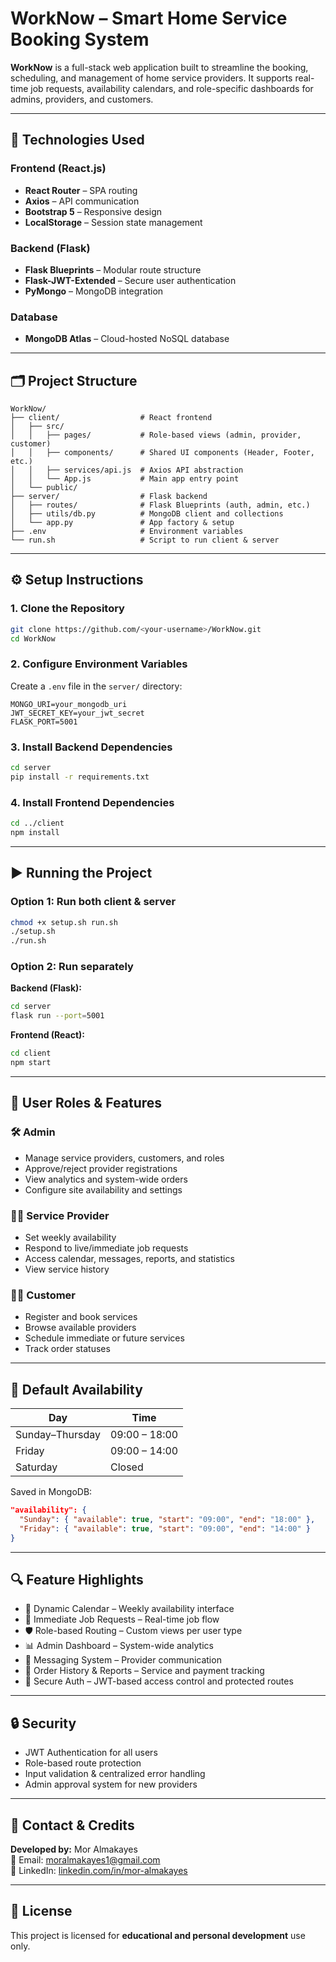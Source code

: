 # WorkNow – Smart Home Service Booking System

**WorkNow** is a full-stack web application built to streamline the booking, scheduling, and management of home service providers. It supports real-time job requests, availability calendars, and role-specific dashboards for admins, providers, and customers.

---

## 🚀 Technologies Used

### Frontend (React.js)

* **React Router** – SPA routing
* **Axios** – API communication
* **Bootstrap 5** – Responsive design
* **LocalStorage** – Session state management

### Backend (Flask)

* **Flask Blueprints** – Modular route structure
* **Flask-JWT-Extended** – Secure user authentication
* **PyMongo** – MongoDB integration

### Database

* **MongoDB Atlas** – Cloud-hosted NoSQL database

---

## 🗂 Project Structure

```
WorkNow/
├── client/                  # React frontend
│   ├── src/
│   │   ├── pages/           # Role-based views (admin, provider, customer)
│   │   ├── components/      # Shared UI components (Header, Footer, etc.)
│   │   ├── services/api.js  # Axios API abstraction
│   │   └── App.js           # Main app entry point
│   └── public/
├── server/                  # Flask backend
│   ├── routes/              # Flask Blueprints (auth, admin, etc.)
│   ├── utils/db.py          # MongoDB client and collections
│   └── app.py               # App factory & setup
├── .env                     # Environment variables
└── run.sh                   # Script to run client & server
```

---

## ⚙️ Setup Instructions

### 1. Clone the Repository

```bash
git clone https://github.com/<your-username>/WorkNow.git
cd WorkNow
```

### 2. Configure Environment Variables

Create a `.env` file in the `server/` directory:

```env
MONGO_URI=your_mongodb_uri
JWT_SECRET_KEY=your_jwt_secret
FLASK_PORT=5001
```

### 3. Install Backend Dependencies

```bash
cd server
pip install -r requirements.txt
```

### 4. Install Frontend Dependencies

```bash
cd ../client
npm install
```

---

## ▶️ Running the Project

### Option 1: Run both client & server

```bash
chmod +x setup.sh run.sh
./setup.sh
./run.sh
```

### Option 2: Run separately

**Backend (Flask):**

```bash
cd server
flask run --port=5001
```

**Frontend (React):**

```bash
cd client
npm start
```

---

## 👥 User Roles & Features

### 🛠 Admin

* Manage service providers, customers, and roles
* Approve/reject provider registrations
* View analytics and system-wide orders
* Configure site availability and settings

### 🧑‍🔧 Service Provider

* Set weekly availability
* Respond to live/immediate job requests
* Access calendar, messages, reports, and statistics
* View service history

### 🧑‍💼 Customer

* Register and book services
* Browse available providers
* Schedule immediate or future services
* Track order statuses

---

## 📆 Default Availability

| Day             | Time          |
| --------------- | ------------- |
| Sunday–Thursday | 09:00 – 18:00 |
| Friday          | 09:00 – 14:00 |
| Saturday        | Closed        |

Saved in MongoDB:

```json
"availability": {
  "Sunday": { "available": true, "start": "09:00", "end": "18:00" },
  "Friday": { "available": true, "start": "09:00", "end": "14:00" }
}
```

---

## 🔍 Feature Highlights

* 📅 Dynamic Calendar – Weekly availability interface
* 🔄 Immediate Job Requests – Real-time job flow
* 🛡️ Role-based Routing – Custom views per user type
* 📊 Admin Dashboard – System-wide analytics
* 💬 Messaging System – Provider communication
* 📃 Order History & Reports – Service and payment tracking
* 🔐 Secure Auth – JWT-based access control and protected routes

---

## 🔒 Security

* JWT Authentication for all users
* Role-based route protection
* Input validation & centralized error handling
* Admin approval system for new providers

---

## 👤 Contact & Credits

**Developed by:** Mor Almakayes  
📧 Email: [moralmakayes1@gmail.com](mailto:moralmakayes1@gmail.com)  
🔗 LinkedIn: [linkedin.com/in/mor-almakayes](https://linkedin.com/in/mor-almakayes)

---

## 📜 License

This project is licensed for **educational and personal development** use only.